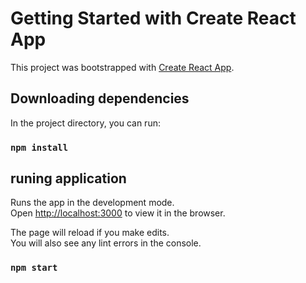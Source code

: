 # Getting Started with Create React App

This project was bootstrapped with [Create React App](https://github.com/facebook/create-react-app).

## Downloading dependencies

In the project directory, you can run:

### `npm install`

## runing application

Runs the app in the development mode.\
Open [http://localhost:3000](http://localhost:3000) to view it in the browser.

The page will reload if you make edits.\
You will also see any lint errors in the console.

### `npm start`
